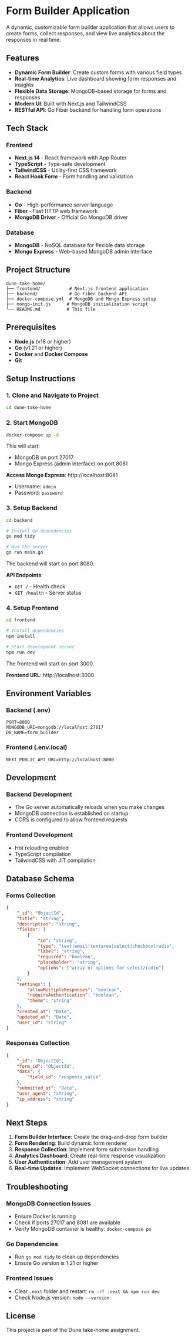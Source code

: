 <!-- @format -->

# Form Builder Application

A dynamic, customizable form builder application that allows users to create forms, collect responses, and view live analytics about the responses in real time.

## Features

- **Dynamic Form Builder**: Create custom forms with various field types
- **Real-time Analytics**: Live dashboard showing form responses and insights
- **Flexible Data Storage**: MongoDB-based storage for forms and responses
- **Modern UI**: Built with Next.js and TailwindCSS
- **RESTful API**: Go Fiber backend for handling form operations

## Tech Stack

### Frontend

- **Next.js 14** - React framework with App Router
- **TypeScript** - Type-safe development
- **TailwindCSS** - Utility-first CSS framework
- **React Hook Form** - Form handling and validation

### Backend

- **Go** - High-performance server language
- **Fiber** - Fast HTTP web framework
- **MongoDB Driver** - Official Go MongoDB driver

### Database

- **MongoDB** - NoSQL database for flexible data storage
- **Mongo Express** - Web-based MongoDB admin interface

## Project Structure

```
dune-take-home/
├── frontend/           # Next.js frontend application
├── backend/            # Go Fiber backend API
├── docker-compose.yml  # MongoDB and Mongo Express setup
├── mongo-init.js      # MongoDB initialization script
└── README.md          # This file
```

## Prerequisites

- **Node.js** (v18 or higher)
- **Go** (v1.21 or higher)
- **Docker** and **Docker Compose**
- **Git**

## Setup Instructions

### 1. Clone and Navigate to Project

```bash
cd dune-take-home
```

### 2. Start MongoDB

```bash
docker-compose up -d
```

This will start:

- MongoDB on port 27017
- Mongo Express (admin interface) on port 8081

**Access Mongo Express**: http://localhost:8081

- Username: `admin`
- Password: `password`

### 3. Setup Backend

```bash
cd backend

# Install Go dependencies
go mod tidy

# Run the server
go run main.go
```

The backend will start on port 8080.

**API Endpoints**:

- `GET /` - Health check
- `GET /health` - Server status

### 4. Setup Frontend

```bash
cd frontend

# Install dependencies
npm install

# Start development server
npm run dev
```

The frontend will start on port 3000.

**Frontend URL**: http://localhost:3000

## Environment Variables

### Backend (.env)

```
PORT=8080
MONGODB_URI=mongodb://localhost:27017
DB_NAME=form_builder
```

### Frontend (.env.local)

```
NEXT_PUBLIC_API_URL=http://localhost:8080
```

## Development

### Backend Development

- The Go server automatically reloads when you make changes
- MongoDB connection is established on startup
- CORS is configured to allow frontend requests

### Frontend Development

- Hot reloading enabled
- TypeScript compilation
- TailwindCSS with JIT compilation

## Database Schema

### Forms Collection

```json
{
	"_id": "ObjectId",
	"title": "string",
	"description": "string",
	"fields": [
		{
			"id": "string",
			"type": "text|email|textarea|select|checkbox|radio",
			"label": "string",
			"required": "boolean",
			"placeholder": "string",
			"options": ["array of options for select/radio"]
		}
	],
	"settings": {
		"allowMultipleResponses": "boolean",
		"requireAuthentication": "boolean",
		"theme": "string"
	},
	"created_at": "Date",
	"updated_at": "Date",
	"user_id": "string"
}
```

### Responses Collection

```json
{
	"_id": "ObjectId",
	"form_id": "ObjectId",
	"data": {
		"field_id": "response_value"
	},
	"submitted_at": "Date",
	"user_agent": "string",
	"ip_address": "string"
}
```

## Next Steps

1. **Form Builder Interface**: Create the drag-and-drop form builder
2. **Form Rendering**: Build dynamic form renderer
3. **Response Collection**: Implement form submission handling
4. **Analytics Dashboard**: Create real-time response visualization
5. **User Authentication**: Add user management system
6. **Real-time Updates**: Implement WebSocket connections for live updates

## Troubleshooting

### MongoDB Connection Issues

- Ensure Docker is running
- Check if ports 27017 and 8081 are available
- Verify MongoDB container is healthy: `docker-compose ps`

### Go Dependencies

- Run `go mod tidy` to clean up dependencies
- Ensure Go version is 1.21 or higher

### Frontend Issues

- Clear `.next` folder and restart: `rm -rf .next && npm run dev`
- Check Node.js version: `node --version`

## License

This project is part of the Dune take-home assignment.
